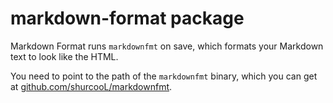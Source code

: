 markdown-format package
=======================

Markdown Format runs `markdownfmt` on save, which formats your Markdown text to look like the HTML.

You need to point to the path of the `markdownfmt` binary, which you can get at [github.com/shurcooL/markdownfmt](https://github.com/shurcooL/markdownfmt).
